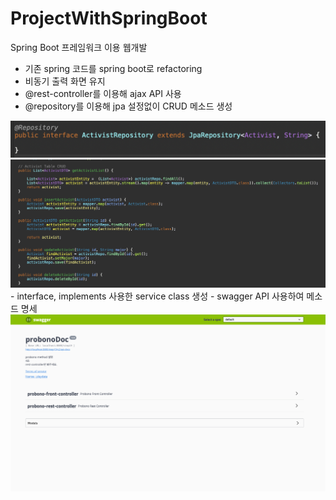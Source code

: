 # ProjectWithSpringBoot
Spring Boot 프레임워크 이용 웹개발

- 기존 spring 코드를 spring boot로 refactoring
- 비동기 출력 화면 유지
- @rest-controller를 이용해 ajax API 사용
- @repository를 이용해 jpa 설정없이 CRUD 메소드 생성
<img src = "https://github.com/perfumemakes/ProjectWithSpringBoot/blob/main/step19_probonoProject/Screen%20Shot%202022-10-05%20at%207.36.00%20PM.png">
<img src = "https://github.com/perfumemakes/ProjectWithSpringBoot/blob/main/step19_probonoProject/Screen%20Shot%202022-10-05%20at%207.38.31%20PM.png"><br>
- interface, implements 사용한 service class 생성
- swagger API 사용하여 메소드 명세
<br>
<img src = "https://github.com/perfumemakes/ProjectWithSpringBoot/blob/main/step19_probonoProject/swagger.png">
